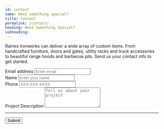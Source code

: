```yaml
---
id: contact
name: Need something special?
title: Contact
permalink: /contact/
heading: Need Something Special?
subheading:
---
```


Raines Ironworks can deliver a wide array of custom items. From handcrafted furniture, doors and gates, utility racks and truck accessories to beautiful range hoods and barbecue pits. Send us your contact info to get started.

<form action="https://getform.io/f/41b43f92-faa6-4b9c-b046-af5dfa1641ea" method="POST">
          <div class="form-group">
            <label for="InputEmail1" required="required">Email address</label>
            <input type="email" name="email" class="form-control" id="InputEmail1" placeholder="Enter email">
          </div>
          <div class="form-group">
            <label for="InputName">Name</label>
            <input type="text" name="name" class="form-control" id="InputName" placeholder="Enter your name" required="required">
          </div>
          <div class="form-group">
            <label for="InputPhone">Phone</label>
            <input type="text" name="phone" class="form-control" id="InputPhone" placeholder="XXX-XXX-XXXX" required="required">
          </div>
          <div class="form-group">
            <label for="FormProjectDescription">Project Description</label>
            <textarea rows="4" name="projectDesc" id="InputProject" placeholder="Tell us about your project"></textarea>
          </div>
          <hr>
          <button type="submit" class="buy-button snipcart-add-item">Submit</button>
        </form>
